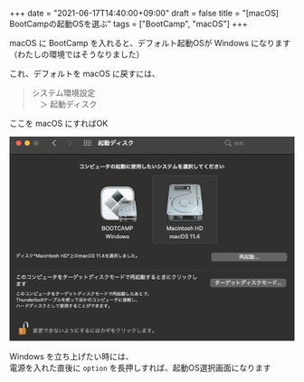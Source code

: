 +++
date = "2021-06-17T14:40:00+09:00"
draft = false
title = "[macOS] BootCampの起動OSを選ぶ"
tags = ["BootCamp", "macOS"]
+++

macOS に BootCamp を入れると、デフォルト起動OSが Windows になります  
（わたしの環境ではそうなりました）

これ、デフォルトを macOS に戻すには、  

> システム環境設定  
　＞ 起動ディスク  

ここを macOS にすればOK

![](/pic/Select-to-start-OS-on-BootCamp_00.png)

Windows を立ち上げたい時には、  
電源を入れた直後に `option` を長押しすれば、起動OS選択画面になります

